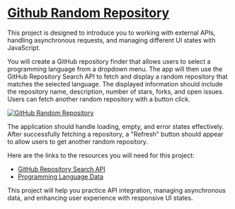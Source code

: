 # [Github Random Repository](https://roadmap.sh/projects/github-random-repo)

This project is designed to introduce you to working with external APIs, handling asynchronous requests, and managing different UI states with JavaScript.

You will create a GitHub repository finder that allows users to select a programming language from a dropdown menu. The app will then use the GitHub Repository Search API to fetch and display a random repository that matches the selected language. The displayed information should include the repository name, description, number of stars, forks, and open issues. Users can fetch another random repository with a button click.

[![GitHub Random Repository](https://assets.roadmap.sh/guest/github-repo-finder-n2qz4.png)](https://assets.roadmap.sh/guest/github-repo-finder-n2qz4.png)

The application should handle loading, empty, and error states effectively. After successfully fetching a repository, a "Refresh" button should appear to allow users to get another random repository.

Here are the links to the resources you will need for this project:

-   [GitHub Repository Search API](https://docs.github.com/en/rest/reference/search#search-repositories)
-   [Programming Language Data](https://raw.githubusercontent.com/kamranahmedse/githunt/master/src/components/filters/language-filter/languages.json)

This project will help you practice API integration, managing asynchronous data, and enhancing user experience with responsive UI states.
